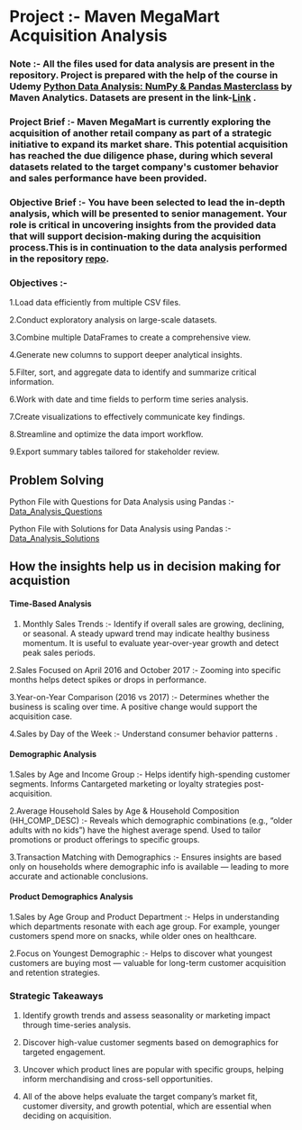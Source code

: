 # Project :- Maven MegaMart Acquisition Analysis

### Note :- All the files used for data analysis are present in the repository. Project is prepared with the help of the course in Udemy [Python Data Analysis: NumPy & Pandas Masterclass](https://www.udemy.com/course/python-pandas/) by Maven Analytics. Datasets are present in the link-[Link](https://drive.google.com/drive/u/0/folders/1LSaUhetg7Aq1411pQHI_w4qY7q_l-yzK) .

### Project Brief :- Maven MegaMart is currently exploring the acquisition of another retail company as part of a strategic initiative to expand its market share. This potential acquisition has reached the due diligence phase, during which several datasets related to the target company's customer behavior and sales performance have been provided.

### Objective Brief :- You have been selected to lead the in-depth analysis, which will be presented to senior management.  Your role is critical in uncovering insights from the provided data that will support decision-making during the acquisition process.This is in continuation to the data analysis performed in the repository [repo](https://github.com/aa-abhinavacharya/Data_Analysis_With_Python_Project_Acquistion_Analysis_Part_1/tree/main).

### Objectives :- 

1.Load data efficiently from multiple CSV files.

2.Conduct exploratory analysis on large-scale datasets.

3.Combine multiple DataFrames to create a comprehensive view.

4.Generate new columns to support deeper analytical insights.

5.Filter, sort, and aggregate data to identify and summarize critical information.

6.Work with date and time fields to perform time series analysis.

7.Create visualizations to effectively communicate key findings.

8.Streamline and optimize the data import workflow.

9.Export summary tables tailored for stakeholder review.

## Problem Solving

Python File with Questions for Data Analysis using Pandas :-[Data_Analysis_Questions](https://github.com/aa-abhinavacharya/Data_Analysis_With_Python_Project_1/blob/main/Acquisition_Project_Questions.ipynb)

Python File with Solutions for Data Analysis using Pandas :-[Data_Analysis_Solutions](https://github.com/aa-abhinavacharya/Data_Analysis_With_Python_Project_1/blob/main/Acquistion_Project_Solutions.ipynb)

## How the insights help us in decision making for acquistion

#### Time-Based Analysis

1. Monthly Sales Trends :- Identify if overall sales are growing, declining, or seasonal. A steady upward trend may indicate healthy business momentum. It is useful to evaluate year-over-year growth and detect peak sales periods.

2.Sales Focused on April 2016 and October 2017 :- Zooming into specific months helps detect spikes or drops in performance. 

3.Year-on-Year Comparison (2016 vs 2017) :- Determines whether the business is scaling over time. A positive change would support the acquisition case.

4.Sales by Day of the Week :- Understand consumer behavior patterns .

#### Demographic Analysis 

1.Sales by Age and Income Group :- Helps identify high-spending customer segments. Informs Cantargeted marketing or loyalty strategies post-acquisition.

2.Average Household Sales by Age & Household Composition (HH_COMP_DESC) :- Reveals which demographic combinations (e.g., “older adults with no kids”) have the highest average spend.  Used to tailor promotions or product offerings to specific groups.

3.Transaction Matching with Demographics :- Ensures insights are based only on households where demographic info is available — leading to more accurate and actionable conclusions.

#### Product Demographics Analysis 

1.Sales by Age Group and Product Department :- Helps in understanding which departments resonate with each age group. For example, younger customers spend more on snacks, while older ones on healthcare.

2.Focus on Youngest Demographic :- Helps to discover what youngest customers are buying most — valuable for long-term customer acquisition and retention strategies.

### Strategic Takeaways

1. Identify growth trends and assess seasonality or marketing impact through time-series analysis.

2. Discover high-value customer segments based on demographics for targeted engagement.

3. Uncover which product lines are popular with specific groups, helping inform merchandising and cross-sell opportunities.

4. All of the above helps evaluate the target company’s market fit, customer diversity, and growth potential, which are essential when deciding on acquisition.

